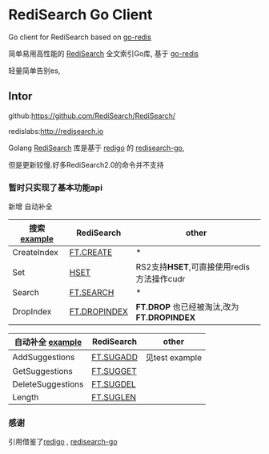 
# RediSearch Go Client
Go client for RediSearch based on [go-redis](https://github.com/go-redis/redis)

简单易用高性能的 [RediSearch](http://redisearch.io) 全文索引Go库, 基于 [go-redis](https://github.com/go-redis/redis)

轻量简单告别es,

##  Intor
github:https://github.com/RediSearch/RediSearch/

redislabs:http://redisearch.io

Golang [RediSearch](http://redisearch.io) 库是基于 [redigo](https://github.com/gomodule/redigo) 的 [redisearch-go](https://github.com/RediSearch/redisearch-go),

但是更新较慢.好多RediSearch2.0的命令并不支持

### 暂时只实现了基本功能api 
新增 自动补全

搜索 [example](https://github.com/ydybc/go-redisearch/blob/master/redisearch_test.go)  | RediSearch  | other
---- | ----- | ------  
CreateIndex  | [FT.CREATE](https://oss.redislabs.com/redisearch/Commands.html#ftcreate) | *
Set  | [HSET](https://oss.redislabs.com/redisearch/Commands/#hsethsetnxhdelhincrbyhdecrby) |RS2支持**HSET**,可直接使用redis方法操作cudr 
Search  | [FT.SEARCH](https://oss.redislabs.com/redisearch/Commands.html#ftsearch) | * 
DropIndex  | [FT.DROPINDEX](https://oss.redislabs.com/redisearch/Commands/#ftdropindex) | **FT.DROP** 也已经被淘汰,改为 **FT.DROPINDEX**

自动补全 [example](https://github.com/ydybc/go-redisearch/blob/master/auto_conplete_test.go) | RediSearch  | other
---- | ----- | ------  
AddSuggestions  | [FT.SUGADD](https://oss.redislabs.com/redisearch/Commands.html#ftsugadd) | 见test example
GetSuggestions  |[FT.SUGGET](https://oss.redislabs.com/redisearch/Commands.html#ftsugget) |
DeleteSuggestions  | [FT.SUGDEL](https://oss.redislabs.com/redisearch/Commands.html#ftsugdel) |
Length  | [FT.SUGLEN](https://oss.redislabs.com/redisearch/Commands.html#ftsuglen) | 

 
 ### 感谢
 引用借鉴了[redigo](https://github.com/gomodule/redigo) , [redisearch-go](https://github.com/RediSearch/redisearch-go)

